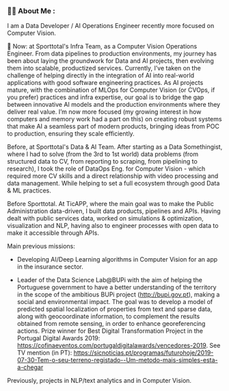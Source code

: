 
### :man_technologist: About Me :

I am a Data Developer / AI Operations Engineer recently more focused on Computer Vision.

:telescope:  Now: at Sporttotal's Infra Team, as a Computer Vision Operations Engineer.
From data pipelines to production environments, my journey has been about laying the groundwork for Data and AI projects, then evolving them into scalable, productized services. Currently, I’ve taken on the challenge of helping directly in the integration of AI into real-world applications with good software engineering practices.
As AI projects mature, with the combination of MLOps for Computer Vision (or CVOps, if you prefer) practices and infra expertise, our goal is to bridge the gap between innovative AI models and the production environments where they deliver real value.
I’m now more focused (my growing interest in how computers and memory work had a part on this) on creating robust systems that make AI a seamless part of modern products, bringing ideas from POC to production, ensuring they scale efficiently.

Before, at Sporttotal's Data & AI Team.
After starting as a Data Somethingist, where I had to solve (from the 3rd to 1st world) data problems (from structured data to CV, from reporting to scraping, from pipelining to research), I took the role of DataOps Eng. for Computer Vision - which required more CV skills and a direct relationship with video processing and data management. While helping to set a full ecosystem through good Data & ML practices.

Before Sporttotal.
At TicAPP, where the main goal was to make the Public Administration data-driven, I built data products, pipelines and APIs.
Having dealt with public services data, worked on simulations & optimization, visualization and NLP, having also to engineer processes with open data to make it accessible through APIs.

Main previous missions:
- Developing AI/Deep Learning algorithms in Computer Vision for an app in the insurance sector.

- Leader of the Data Science Lab@BUPi with the aim of helping the Portuguese government to have a better understanding of the territory in the scope of the ambitious BUPi project (http://bupi.gov.pt), making a social and environmental impact.
The goal was to develop a model of predicted spatial localization of properties from text and sparse data, along with geocoordinate information, to complement the results obtained from remote sensing, in order to enhance georeferencing actions.
Prize winner for Best Digital Transformation Project in the Portugal Digital Awards 2019: https://cofinaeventos.com/portugaldigitalawards/vencedores-2019.
See TV mention (in PT): https://sicnoticias.pt/programas/futurohoje/2019-07-30-Tem-o-seu-terreno-registado--Um-metodo-mais-simples-esta-a-chegar

Previously, projects in NLP/text analytics and in Computer Vision.



<!--
![Alt Text](https://media.giphy.com/media/TIejJSkHLZh4s/giphy.gif)

![Alt Text](https://media.giphy.com/media/E7iIfUlWHBmh2/giphy.gif)
-->



<!--
**andrade-daniel/andrade-daniel** is a ✨ _special_ ✨ repository because its `README.md` (this file) appears on your GitHub profile.

Here are some ideas to get you started:

- 🔭 I’m currently working on ...
- 🌱 I’m currently learning ...
- 👯 I’m looking to collaborate on ...
- 🤔 I’m looking for help with ...
- 💬 Ask me about ...
- 📫 How to reach me: ...
- 😄 Pronouns: ...
- ⚡ Fun fact: ...
-->
